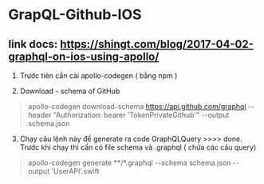 # GrapQL-Github-IOS


## link docs: https://shingt.com/blog/2017-04-02-graphql-on-ios-using-apollo/

1. Trước tiên cần cài apollo-codegen ( bằng npm )



2. Download - schema of GitHub

 > apollo-codegen download-schema https://api.github.com/graphql --header "Authorization: bearer 'TokenPrivateGithub'" --output schema.json
 
3. Chạy câu lệnh này để generate ra code GraphQLQuery >>>> done. Trước khi chạy thì cần có file schema và .graphql ( chứa các câu query)

 > apollo-codegen generate **/*.graphql --schema schema.json --output 'UserAPI'.swift
